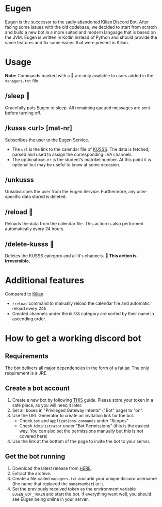 # Eugen

Eugen is the successor to the sadly abandoned [Kilian](https://github.com/rechen-werk/Kilian) Discord Bot. After facing some issues with the old codebase, we decided to start from scratch and build a new bot in a more suited and modern language that is based on the JVM. Eugen is written in Kotlin instead of Python and should provide the same features and fix some issues that were present in Kilian.

# Usage
**Note:** Commands marked with a :safety_vest: are only available to users added in the `managers.txt` file.

## /sleep :safety_vest:
Gracefully puts Eugen to sleep. All remaining queued messages are sent before turning off.

## /kusss \<url\> [mat-nr]
Subscribes the user to the Eugen Service. 
* The `url` is the link to the calendar file of [KUSSS](https://kuss.jku.at). The data is fetched, parsed and used to assign the corresponding LVA channels.
* The optional `mat-nr` is the student's matrikel number. At this point it is optional but may be useful to know at some occasion.

## /unkusss
Unsubscribes the user from the Eugen Service. Furthermore, any user-specific data stored is deleted.

## /reload :safety_vest:
Reloads the data from the calendar file. This action is also performed automatically every 24 hours.

## /delete-kusss :safety_vest:
Deletes the KUSSS category and all it's channels. **:rotating_light: This action is irreversible.**

# Additional features
Compared to [Kilian](https://github.com/rechen-werk/Kilian).
* `/reload` command to manually reload the calendar file and automatic reload every 24h.
* Created channels under the `KUSSS` category are sorted by their name in ascending order.



# How to get a working discord bot
## Requirements
The bot delivers all major dependencies in the form of a fat jar. The only requirement is a JRE.

## Create a bot account
1. Create a new bot by following [THIS](https://discordpy.readthedocs.io/en/stable/discord.html) guide. Please store your token in a safe place, as you will need it later.
2. Set all boxes in "Privileged Gateway Intents" ("Bot" page) to "on".
3. Use the URL Generator to create an invitation link for the bot.
   * Check `bot` and `applications.commands` under "Scopes"
   * Check `Administrator` under "Bot Permissions" (this is the easiest way. You can also set the permissions manually but this is not covered here)
4. Use the link at the bottom of the page to invite the bot to your server.

## Get the bot running
1. Download the latest release from [HERE](https://github.com/mrminemeet/releases).
2. Extract the archive.
3. Create a file called `managers.txt` and add your unique discord username (the name that replaced the `name#number`) to it.
4. Set the previously received token as the environment variable `EUGEN_BOT_TOKEN` and start the bot. If everything went well, you should see Eugen being online in your server.
